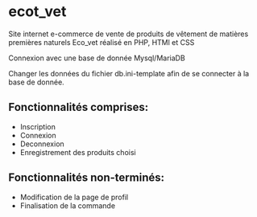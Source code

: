 # ecot_vet
Site internet e-commerce de vente de produits de vêtement de matières premières naturels Eco_vet réalisé en PHP, HTMl et CSS

Connexion avec une base de donnée Mysql/MariaDB

Changer les données du fichier db.ini-template afin de se connecter à la base de donnée.

## Fonctionnalités comprises:

- Inscription
- Connexion
- Deconnexion
- Enregistrement des produits choisi

## Fonctionnalités non-terminés:

- Modification de la page de profil
- Finalisation de la commande
